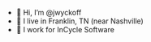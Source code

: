 - 👋 Hi, I’m @jwyckoff
- 👀 I live in Franklin, TN (near Nashville)
- 🌱 I work for InCycle Software

<!---
jwyckoff/jwyckoff is a ✨ special ✨ repository because its `README.md` (this file) appears on your GitHub profile.
You can click the Preview link to take a look at your changes.
--->
